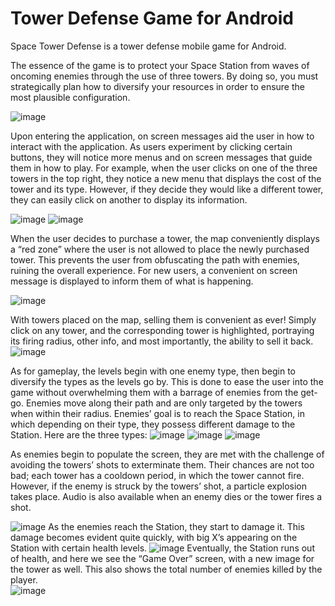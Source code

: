 # Tower Defense Game for Android

Space Tower Defense is a tower defense mobile game for Android. 

The essence of the game is to protect your Space Station from waves of oncoming enemies through the use of three towers. By doing so, you must strategically plan how to diversify your resources in order to ensure the most plausible configuration.

![image](https://user-images.githubusercontent.com/13923942/99601589-91afc600-29b4-11eb-980e-d07c734bf0e7.png)

Upon entering the application, on screen messages aid the user in how to interact with the application. As users experiment by clicking certain buttons, they will notice more menus and on screen messages that guide them in how to play. For example, when the user clicks on one of the three towers in the top right, they notice a new menu that displays the cost of the tower and its type. However, if they decide they would like a different tower, they can easily click on another to display its information. 


![image](https://user-images.githubusercontent.com/13923942/99601605-98d6d400-29b4-11eb-9e68-48c5d71c9cda.png)
![image](https://user-images.githubusercontent.com/13923942/99601614-9b392e00-29b4-11eb-9097-8c3007a14362.png)

When the user decides to purchase a tower, the map conveniently displays a “red zone” where the user is not allowed to place the newly purchased tower. This prevents the user from obfuscating the path with enemies, ruining the overall experience. For new users, a convenient on screen message is displayed to inform them of what is happening. 

![image](https://user-images.githubusercontent.com/13923942/99601618-9e341e80-29b4-11eb-85b9-21fb04398734.png)

With towers placed on the map, selling them is convenient as ever! Simply click on any tower, and the corresponding tower is highlighted, portraying its firing radius, other info, and most importantly, the ability to sell it back. 
![image](https://user-images.githubusercontent.com/13923942/99601622-9ffde200-29b4-11eb-92bf-8232ee83fdcb.png)

As for gameplay, the levels begin with one enemy type, then begin to diversify the types as the levels go by. This is done to ease the user into the game without overwhelming them with a barrage of enemies from the get-go. Enemies move along their path and are only targeted by the towers when within their radius. Enemies’ goal is to reach the Space Station, in which depending on their type, they possess different damage to the Station. Here are the three types:
![image](https://user-images.githubusercontent.com/13923942/99601628-a3916900-29b4-11eb-9bff-a28f25a05e01.png)
![image](https://user-images.githubusercontent.com/13923942/99601630-a55b2c80-29b4-11eb-8500-d0adbe352a26.png)
![image](https://user-images.githubusercontent.com/13923942/99601636-a724f000-29b4-11eb-93b0-d970782cc0c3.png)

As enemies begin to populate the screen, they are met with the challenge of avoiding the towers’ shots to exterminate them. Their chances are not too bad; each tower has a cooldown period, in which the tower cannot fire. However, if the enemy is struck by the towers’ shot, a particle explosion takes place. Audio is also available when an enemy dies or the tower fires a shot.  

![image](https://user-images.githubusercontent.com/13923942/99601641-a8eeb380-29b4-11eb-9e68-c1cc3d457fe6.png)
As the enemies reach the Station, they start to damage it. This damage becomes evident quite quickly, with big X’s appearing on the Station with certain health levels. 
![image](https://user-images.githubusercontent.com/13923942/99601646-ab510d80-29b4-11eb-9250-b297241c4111.png)
Eventually, the Station runs out of health, and here we see the “Game Over” screen, with a new image for the tower as well. This also shows the total number of enemies killed by the player.  
![image](https://user-images.githubusercontent.com/13923942/99601652-adb36780-29b4-11eb-97e7-0d241f5bd45f.png)

